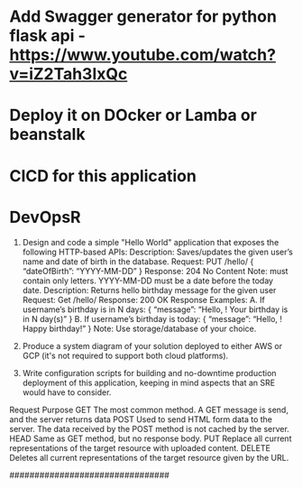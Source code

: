 # Add Swagger generator for python flask api  - https://www.youtube.com/watch?v=iZ2Tah3IxQc
# Deploy it on DOcker or Lamba or beanstalk 
# CICD for this application

# DevOpsR

1. Design and code a simple "Hello World" application that exposes the following
HTTP-based APIs:
Description: Saves/updates the given user’s name and date of birth in the database.
Request: PUT /hello/<username> { “dateOfBirth”: “YYYY-MM-DD” }
Response: 204 No Content
Note:
<username> must contain only letters.
YYYY-MM-DD must be a date before the today date.
Description: Returns hello birthday message for the given user
Request: Get /hello/<username>
Response: 200 OK
Response Examples:
A. If username’s birthday is in N days:
{ “message”: “Hello, <username>! Your birthday is in N day(s)”
}
B. If username’s birthday is today:
{ “message”: “Hello, <username>! Happy birthday!” }
Note: Use storage/database of your choice.




2. Produce a system diagram of your solution deployed to either AWS or GCP (it's not
required to support both cloud platforms).


3. Write configuration scripts for building and no-downtime production deployment of
this application, keeping in mind aspects that an SRE would have to consider.



Request 	Purpose
 GET        The most common method. A GET message is send, and the server returns data
 POST	    Used to send HTML form data to the server. The data received by the POST method is not cached by the server.
 HEAD	    Same as GET method, but no response body.
 PUT	    Replace all current representations of the target resource with uploaded content.
 DELETE	    Deletes all current representations of the target resource given by the URL.



 ################################


